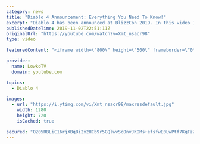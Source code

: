 ```yaml
---
category: news
title: "Diablo 4 Announcement: Everything You Need To Know!"
excerpt: "Diablo 4 has been announced at BlizzCon 2019. In this video I go over everything you need to know about this upcoming Blizzard Entertainment game."
publishedDateTime: 2019-11-02T22:51:11Z
originalUrl: "https://youtube.com/watch?v=Xmt_nsacr98"
type: video

featuredContent: "<iframe width=\"800\" height=\"500\" frameborder=\"0\" src=\"https://www.youtube.com/embed/Xmt_nsacr98\" allow=\"accelerometer; autoplay; encrypted-media; gyroscope; picture-in-picture\" allowfullscreen></iframe>"

provider:
  name: LowkoTV
  domain: youtube.com

topics:
  - Diablo 4

images:
  - url: "https://i.ytimg.com/vi/Xmt_nsacr98/maxresdefault.jpg"
    width: 1280
    height: 720
    isCached: true

secured: "O205RBLiC16rjXBq8i2x2HCb9r5GQlwvScOnvJKOMs+efsfwE0LwPtf7KgTzZwVQh2UbHJaYbYV/XSjDxJBQdnTKBl9YGSSkFOpLQKp8qsEyvSg0uKk/UQls4Bqc1pC5ik77j7Yk5Sy7DPefeDqmlQnsZ/sRuFjqQxy9Pvsri9abdxY4tp8zMtu/g32s7mjdJtNPrKobUbhvMYsGKIfCqvDBC9O+5D+ApqMFrHOuUy+dZrgcbCkaZyY/q5d9nFwz/mip51PnoZQonjWsAwUJBxt7t1YZDOwW5eP5V7+chuwzJuEYyqZIKzyDTiGIYU8bvOvNTFXtzT2gaIHRh6rcat1JYQUXFKU+W1hNK9tmB57TGK/Oynm+EJzi37fS7y5CBl+nhYSinmb/rwHauiX3NPr1xrYlnrAjZStPdzA68QujhV2d6L+E5Im3hC5MgeSb;l9EfToKTeMFke6L9h9DbDw=="
---
```


